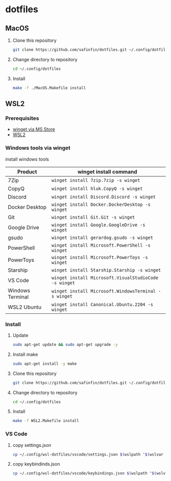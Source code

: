 # dotfiles

## MacOS

1. Clone this repository

    ```sh
    git clone https://github.com/safinfin/dotfiles.git ~/.config/dotfiles
    ```

1. Change directory to repository

    ```sh
    cd ~/.config/dotfiles
    ```

1. Install

    ```sh
    make -f ./MacOS.Makefile install
    ```

## WSL2

### Prerequisites

- [winget via MS Store](https://github.com/microsoft/winget-cli)
- [WSL2](https://learn.microsoft.com/en-us/windows/wsl/install)

### Windows tools via winget

install windows tools

| Product          | winget install command                                |
| ---------------- | ----------------------------------------------------- |
| 7Zip             | `winget install 7zip.7zip -s winget`                  |
| CopyQ            | `winget install hluk.CopyQ -s winget`                 |
| Discord          | `winget install Discord.Discord -s winget`            |
| Docker Desktop   | `winget install Docker.DockerDesktop -s winget`       |
| Git              | `winget install Git.Git -s winget`                    |
| Google Drive     | `winget install Google.GoogleDrive -s winget`         |
| gsudo            | `winget install gerardog.gsudo -s winget`             |
| PowerShell       | `winget install Microsoft.PowerShell -s winget`       |
| PowerToys        | `winget install Microsoft.PowerToys -s winget`        |
| Starship         | `winget install Starship.Starship -s winget`          |
| VS Code          | `winget install Microsoft.VisualStudioCode -s winget` |
| Windows Terminal | `winget install Microsoft.WindowsTerminal -s winget`  |
| WSL2 Ubuntu      | `winget install Canonical.Ubuntu.2204 -s winget`      |

### Install

1. Update

    ```sh
    sudo apt-get update && sudo apt-get upgrade -y
    ```

1. Install make

    ```sh
    sudo apt-get install -y make
    ```

1. Clone this repository

    ```sh
    git clone https://github.com/safinfin/dotfiles.git ~/.config/dotfiles
    ```

1. Change directory to repository

    ```sh
    cd ~/.config/dotfiles
    ```

1. Install

    ```sh
    make -f WSL2.Makefile install
    ```

### VS Code

1. copy settings.json

    ```sh
    cp ~/.config/wsl-dotfiles/vscode/settings.json $(wslpath "$(wslvar USERPROFILE)")/AppData/Roaming/Code/User/settings.json
    ```

1. copy keybindinds.json

    ```sh
    cp ~/.config/wsl-dotfiles/vscode/keybindings.json $(wslpath "$(wslvar USERPROFILE)")/AppData/Roaming/Code/User/keybindings.json
    ```
